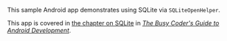 This sample Android app demonstrates
using SQLite via `SQLiteOpenHelper`.

This app is covered in 
[the chapter on SQLite](https://commonsware.com/Android/previews/sqlite-databases)
in [*The Busy Coder's Guide to Android Development*](https://commonsware.com/Android/).

